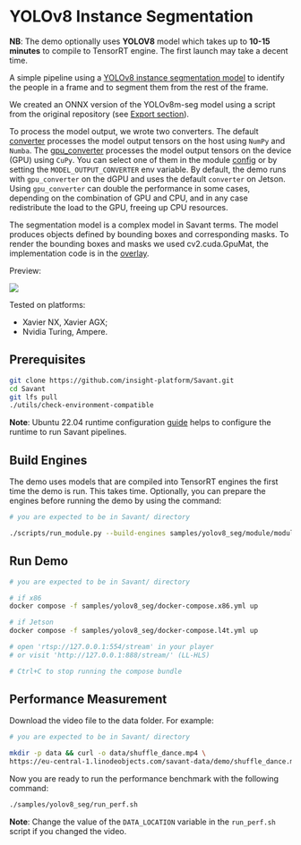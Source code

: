 # YOLOv8 Instance Segmentation

**NB**: The demo optionally uses **YOLOV8** model which takes up to **10-15 minutes** to compile to TensorRT engine. The first launch may take a decent time.

A simple pipeline using a [YOLOv8 instance segmentation model](https://docs.ultralytics.com/tasks/segment/) to identify the people in a frame and to segment them from the rest of the frame.

We created an ONNX version of the YOLOv8m-seg model using a script from the original repository (see [Export section](https://docs.ultralytics.com/tasks/segment/#export)). 

To process the model output, we wrote two converters. The default [converter](module/converter.py) processes the model output tensors on the host using `NumPy` and `Numba`. The [gpu_converter](module/gpu_converter.py) processes the model output tensors on the device (GPU) using `CuPy`. You can select one of them in the module [config](module/module.yml) or by setting the `MODEL_OUTPUT_CONVERTER` env variable. By default, the demo runs with `gpu_converter` on the dGPU and uses the default `converter` on Jetson. Using `gpu_converter` can double the performance in some cases, depending on the combination of GPU and CPU, and in any case redistribute the load to the GPU, freeing up CPU resources.

The segmentation model is a complex model in Savant terms. The model produces objects defined by bounding boxes and corresponding masks. To render the bounding boxes and masks we used cv2.cuda.GpuMat, the implementation code is in the [overlay](module/overlay.py).

Preview:

![](assets/shuffle_dance.webp)


Tested on platforms:
- Xavier NX, Xavier AGX;
- Nvidia Turing, Ampere.

## Prerequisites

```bash
git clone https://github.com/insight-platform/Savant.git
cd Savant
git lfs pull
./utils/check-environment-compatible
```

**Note**: Ubuntu 22.04 runtime configuration [guide](https://insight-platform.github.io/Savant/develop/getting_started/0_configure_prod_env.html) helps to configure the runtime to run Savant pipelines.

## Build Engines

The demo uses models that are compiled into TensorRT engines the first time the demo is run. This takes time. Optionally, you can prepare the engines before running the demo by using the command:

```bash
# you are expected to be in Savant/ directory

./scripts/run_module.py --build-engines samples/yolov8_seg/module/module.yml
```

## Run Demo

```bash
# you are expected to be in Savant/ directory

# if x86
docker compose -f samples/yolov8_seg/docker-compose.x86.yml up

# if Jetson
docker compose -f samples/yolov8_seg/docker-compose.l4t.yml up

# open 'rtsp://127.0.0.1:554/stream' in your player
# or visit 'http://127.0.0.1:888/stream/' (LL-HLS)

# Ctrl+C to stop running the compose bundle
```

## Performance Measurement

Download the video file to the data folder. For example:

```bash
# you are expected to be in Savant/ directory

mkdir -p data && curl -o data/shuffle_dance.mp4 \
https://eu-central-1.linodeobjects.com/savant-data/demo/shuffle_dance.mp4
```

Now you are ready to run the performance benchmark with the following command:

```bash
./samples/yolov8_seg/run_perf.sh 
```

**Note**: Change the value of the `DATA_LOCATION` variable in the `run_perf.sh` script if you changed the video.
